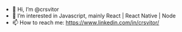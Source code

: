 - 👋 Hi, I’m @crsvitor
- 👀 I’m interested in Javascript, mainly React | React Native | Node
- 📫 How to reach me: https://www.linkedin.com/in/crsvitor/

<!---
crsvitor/crsvitor is a ✨ special ✨ repository because its `README.md` (this file) appears on your GitHub profile.
You can click the Preview link to take a look at your changes.
--->
